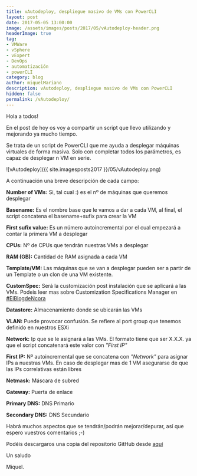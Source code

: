 ```yaml
---
title: vAutodeploy, despliegue masivo de VMs con PowerCLI
layout: post
date: 2017-05-05 13:00:00
image: /assets/images/posts/2017/05/vAutodeploy-header.png
headerImage: true
tag:
- VMWare
- vSphere
- vExpert
- DevOps
- automatización
- powerCLI
category: blog
author: miquelMariano
description: vAutodeploy, despliegue masivo de VMs con PowerCLI
hidden: false
permalink: /vAutodeploy/
---
```


Hola a todos!

En el post de hoy os voy a compartir un script que llevo utilizando y mejorando ya mucho tiempo.

Se trata de un script de PowerCLI que me ayuda a desplegar máquinas virtuales de forma masiva. Solo con completar todos los parámetros, es capaz de desplegar n VM en serie.

![vAutodeploy]({{ site.imagesposts2017 }}/05/vAutodeploy.png)

A continuación una breve descripción de cada campo:

**Number of VMs:** Si, tal cual :) es el nº de máquinas que queremos desplegar

**Basename:** Es el nombre base que le vamos a dar a cada VM, al final, el script concatena el basename+sufix para crear la VM

**First sufix value:** Es un número autoincremental por el cual empezará a contar la primera VM a desplegar

**CPUs:** Nº de CPUs que tendrán nuestras VMs a desplegar

**RAM (GB):** Cantidad de RAM asignada a cada VM

**Template/VM:** Las máquinas que se van a desplegar pueden ser a partir de un Template o un clon de una VM existente. 

**CustomSpec:** Será la customización post instalación que se aplicará a las VMs. Podeis leer mas sobre Customization Specifications Manager en [#ElBlogdeNcora](https://www.ncora.com/blog/2016/11/01/customizacion-de-templates-en-vsphere/)

**Datastore:** Almacenamiento donde se ubicarán las VMs

**VLAN:** Puede provocar confusión. Se refiere al port group que tenemos definido en nuestros ESXi

**Network:** Ip que se le asignará a las VMs. El formato tiene que ser X.X.X. ya que el script concatenará este valor con *"First IP"*

**First IP:** Nº autoincremental que se concatena con *"Network"* para asignar IPs a nuestras VMs. En caso de desplegar mas de 1 VM asegurarse de que las IPs correlativas están libres

**Netmask:** Máscara de subred

**Gateway:** Puerta de enlace

**Primary DNS:** DNS Primario

**Secondary DNS:** DNS Secundario

Habrá muchos aspectos que se tendrán/podrán mejorar/depurar, así que espero vuestros comentarios ;-)

Podéis descargaros una copia del repositorio GitHub desde [aquí](https://github.com/miquelMariano/vAutodeploy)
 
Un saludo

Miquel.